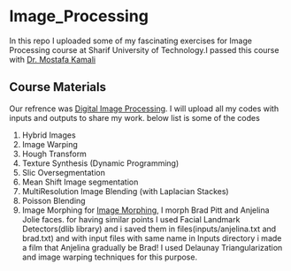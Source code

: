 # Image_Processing
In this repo I uploaded some of my fascinating exercises for Image Processing course at Sharif University of Technology.I passed this course with [Dr. Mostafa Kamali](https://scholar.google.com/citations?user=nd2wWvoAAAAJ&hl=en)
## Course Materials 
Our refrence was [Digital Image Processing](https://www.amazon.com/Digital-Image-Processing-Rafael-Gonzalez/dp/0133356728). I will upload all my codes with inputs and outputs to share my work. below list is some of the codes
1. Hybrid Images
2. Image Warping
3. Hough Transform
4. Texture Synthesis (Dynamic Programming)
5. Slic Oversegmentation
6. Mean Shift Image segmentation
7. MultiResolution Image Blending (with Laplacian Stackes)
8. Poisson Blending
9. Image Morphing
  for [Image Morphing](https://learnopencv.com/face-morph-using-opencv-cpp-python/), I morph Brad Pitt and Anjelina Jolie faces. for having similar points I used Facial Landmark     Detectors(dlib library) and i saved them in files(inputs/anjelina.txt and brad.txt) and with input files with same name in Inputs directory i made a film that Anjelina gradually   be Brad!
  I used Delaunay Triangularization and image warping techniques for this purpose.

 
 




